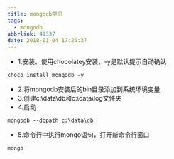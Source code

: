 ```yaml
---
title: mongodb学习
tags:
  - mongodb
abbrlink: 41337
date: 2018-01-04 17:26:37
---
```

- 1.安装。使用chocolatey安装，-y是默认提示自动确认
```
choco install mongodb -y
```
- 2.将mongodb安装后的bin目录添加到系统环境变量
- 3.创建c:\data\db和c:\data\log文件夹
- 4.启动
```
mongodb --dbpath c:\data\db
```
- 5.命令行中执行mongo语句，打开新命令行窗口
```
mongo
```